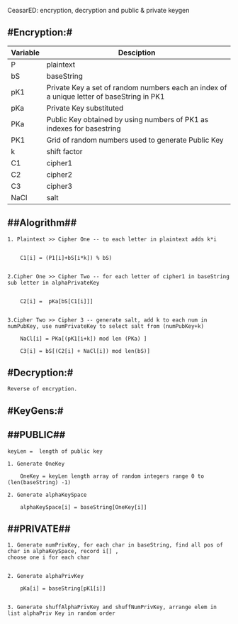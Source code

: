 CeasarED: encryption, decryption and public & private keygen


#Encryption:#
----------------

Variable|Desciption
--------|------------
P|plaintext
bS|baseString
pK1|Private Key a set of random numbers each an index of a unique letter of baseString in PK1
pKa|Private Key substituted 
PKa|Public Key obtained by using numbers of PK1 as indexes for basestring
PK1|Grid of random numbers used to generate Public Key 
k|shift factor
C1|cipher1
C2|cipher2
C3|cipher3
NaCl|salt


##Alogrithm##
----------------


    1. Plaintext >> Cipher One -- to each letter in plaintext adds k*i


        C1[i] = (P1[i]+bS[i*k]) % bS)


    2.Cipher One >> Cipher Two -- for each letter of cipher1 in baseString sub letter in alphaPrivateKey


        C2[i] =  pKa[bS[C1[i]]]


    3.Cipher Two >> Cipher 3 -- generate salt, add k to each num in numPubKey, use numPrivateKey to select salt from (numPubKey+k)

        NaCl[i] = PKa[(pK1[i+k]) mod len (PKa) ]

        C3[i] = bS[(C2[i] + NaCl[i]) mod len(bS)]



#Decryption:#
----------------

    Reverse of encryption.

#KeyGens:#
----------------

    
##PUBLIC##
----------------

    keyLen =  length of public key

    1. Generate OneKey

        OneKey = keyLen length array of random integers range 0 to (len(baseString) -1)
    
    2. Generate alphaKeySpace

        alphaKeySpace[i] = baseString[OneKey[i]]


    
##PRIVATE##
----------------

    1. Generate numPrivKey, for each char in baseString, find all pos of char in alphaKeySpace, record i[] ,
    choose one i for each char


    2. Generate alphaPrivKey

        pKa[i] = baseString[pK1[i]]


    3. Generate shuffAlphaPrivKey and shuffNumPrivKey, arrange elem in list alphaPriv Key in random order




